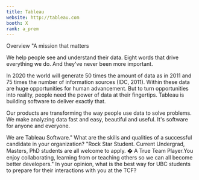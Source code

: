 ```yaml
---
title: Tableau
website: http://tableau.com
booth: X
rank: a_prem
---
```

Overview
"A mission that matters

We help people see and understand their data. Eight words that drive everything we do. And they've never been more important.

In 2020 the world will generate 50 times the amount of data as in 2011 and 75 times the number of information sources (IDC, 2011). Within these data are huge opportunities for human advancement. But to turn opportunities into reality, people need the power of data at their fingertips. Tableau is building software to deliver exactly that.

Our products are transforming the way people use data to solve problems. We make analyzing data fast and easy, beautiful and useful. It's software for anyone and everyone.

We are Tableau Software."
What are the skills and qualities of a successful candidate in your organization?
"Rock Star Student. Current Undergrad, Masters, PhD students are all welcome to apply.
� A True Team Player.You enjoy collaborating, learning from or teaching others so we can all become better developers."
In your opinion, what is the best way for UBC students to prepare for their interactions with you at the TCF?


